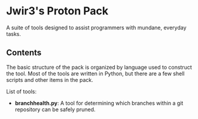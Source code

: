 Jwir3's Proton Pack
================================
A suite of tools designed to assist programmers with mundane, everyday tasks.

Contents
---------------------------------
The basic structure of the pack is organized by language used to construct the
tool. Most of the tools are written in Python, but there are a few shell scripts
and other items in the pack.

List of tools:
- __branchhealth.py__: A tool for determining which branches within a git
repository can be safely pruned.
